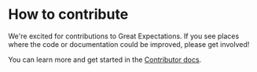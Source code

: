 # How to contribute
We're excited for contributions to Great Expectations. If you see places where the code or documentation could be improved, please get involved!

You can learn more and get started in the [Contributor docs](https://docs.greatexpectations.io/docs/contributing/contributing).
